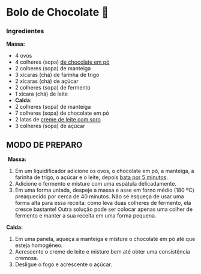 # Bolo de Chocolate :birthday:

### Ingredientes



**Massa:**

- 4 ovos
- 4 colheres (sopa) [de chocolate em pó](https://blog.tudogostoso.com.br/cardapios/10-receitas-com-chocolate-em-po-confira/)
- 2 colheres (sopa) de manteiga
- 3 xícaras (chá) de farinha de trigo
- 2 xícaras (chá) de açúcar
- 2 colheres (sopa) de fermento
- 1 xícara (chá) de leite
- **Calda:**
- 2 colheres (sopa) de manteiga
- 7 colheres (sopa) de chocolate em pó
- 2 latas de [creme de leite com soro](https://blog.tudogostoso.com.br/dicas-de-cozinha/como-tirar-soro-do-creme-de-leite/)
- 3 colheres (sopa) de açúcar

## MODO DE PREPARO

​	**Massa:**

1. Em um liquidificador adicione os ovos, o chocolate em pó, a manteiga, a farinha de trigo, 	o açúcar e o leite, depois [bata por 5 minutos](https://blog.tudogostoso.com.br/cardapios/bolo-de-chocolate-batido-a-mao/).
2. Adicione o fermento e misture com uma espátula delicadamente.
3. Em uma forma untada, despeje a massa e asse em forno médio (180 ºC) preaquecido por cerca de 40 minutos. Não se esqueça de usar uma forma alta para essa receita: como leva duas colheres de fermento, ela cresce bastante! Outra solução pode ser colocar apenas uma colher de fermento e manter a sua receita em uma forma pequena.

**Calda:**

1. Em uma panela, aqueça a manteiga e misture o chocolate em pó até que esteja homogêneo.
2. Acrescente o creme de leite e misture bem até obter uma consistência cremosa.
3. Desligue o fogo e acrescente o açúcar.
